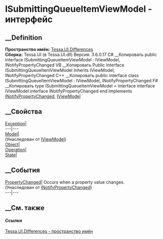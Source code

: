 # ISubmittingQueueItemViewModel - интерфейс
##  __Definition
 **Пространство имён:** [Tessa.UI.Differences](N_Tessa_UI_Differences.htm)  
 **Сборка:** Tessa.UI (в Tessa.UI.dll) Версия: 3.6.0.17
C# __Копировать
     public interface ISubmittingQueueItemViewModel : IViewModel, 
    	INotifyPropertyChanged
VB __Копировать
     Public Interface ISubmittingQueueItemViewModel
    	Inherits IViewModel, INotifyPropertyChanged
C++ __Копировать
     public interface class ISubmittingQueueItemViewModel : IViewModel, 
    	INotifyPropertyChanged
F# __Копировать
     type ISubmittingQueueItemViewModel = 
        interface
            interface IViewModel
            interface INotifyPropertyChanged
        end
Implements
    [INotifyPropertyChanged](https://learn.microsoft.com/dotnet/api/system.componentmodel.inotifypropertychanged), [IViewModel](T_Tessa_UI_IViewModel.htm)
##  __Свойства
[Exception](P_Tessa_UI_Differences_ISubmittingQueueItemViewModel_Exception.htm)|  
---|---  
[Model](P_Tessa_UI_IViewModel_Model.htm)|  
(Унаследован от [IViewModel](T_Tessa_UI_IViewModel.htm))  
[Object](P_Tessa_UI_Differences_ISubmittingQueueItemViewModel_Object.htm)|  
[Operation](P_Tessa_UI_Differences_ISubmittingQueueItemViewModel_Operation.htm)|  
[State](P_Tessa_UI_Differences_ISubmittingQueueItemViewModel_State.htm)|  
## __События
[PropertyChanged](https://learn.microsoft.com/dotnet/api/system.componentmodel.inotifypropertychanged.propertychanged)|
Occurs when a property value changes.  
(Унаследован от
[INotifyPropertyChanged](https://learn.microsoft.com/dotnet/api/system.componentmodel.inotifypropertychanged))  
---|---  
##  __См. также
#### Ссылки
[Tessa.UI.Differences - пространство имён](N_Tessa_UI_Differences.htm)

